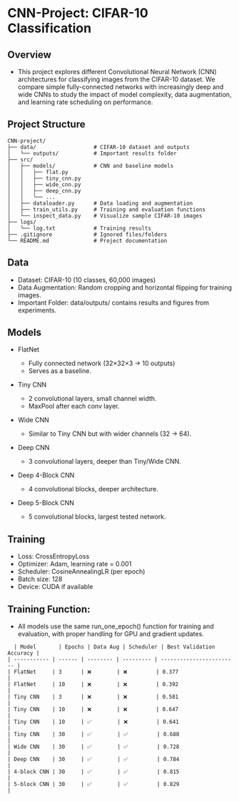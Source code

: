 # CNN-Project: CIFAR-10 Classification

## Overview

- This project explores different Convolutional Neural Network (CNN) architectures for classifying images from the CIFAR-10 dataset. We compare simple fully-connected networks with increasingly deep and wide CNNs to study the impact of model complexity, data augmentation, and learning rate scheduling on performance.

## Project Structure
```
CNN-project/
├── data/                  # CIFAR-10 dataset and outputs
│   └── outputs/           # Important results folder
├── src/
│   ├── models/            # CNN and baseline models
│   │   ├── flat.py
│   │   ├── tiny_cnn.py
│   │   ├── wide_cnn.py
│   │   ├── deep_cnn.py
│   │   └── ...
│   ├── dataloader.py      # Data loading and augmentation
│   ├── train_utils.py     # Training and evaluation functions
│   └── inspect_data.py    # Visualize sample CIFAR-10 images
├── logs/
│   └── log.txt            # Training results
├── .gitignore             # Ignored files/folders
└── README.md              # Project documentation
```
## Data

- Dataset: CIFAR-10 (10 classes, 60,000 images)
- Data Augmentation: Random cropping and horizontal flipping for training images.
- Important Folder: data/outputs/ contains results and figures from experiments.

## Models

- FlatNet
  - Fully connected network (32×32×3 → 10 outputs)
  - Serves as a baseline.

- Tiny CNN
  - 2 convolutional layers, small channel width.
  - MaxPool after each conv layer.

- Wide CNN
  - Similar to Tiny CNN but with wider channels (32 → 64).

- Deep CNN
  - 3 convolutional layers, deeper than Tiny/Wide CNN.

- Deep 4-Block CNN
  - 4 convolutional blocks, deeper architecture.
     
- Deep 5-Block CNN
  - 5 convolutional blocks, largest tested network.
    
## Training

- Loss: CrossEntropyLoss
- Optimizer: Adam, learning rate = 0.001
- Scheduler: CosineAnnealingLR (per epoch)
- Batch size: 128
- Device: CUDA if available

## Training Function:
- All models use the same run_one_epoch() function for training and evaluation, with proper handling for GPU and gradient updates.
```
  | Model       | Epochs | Data Aug | Scheduler | Best Validation Accuracy |
| ----------- | ------ | -------- | --------- | ------------------------ |
| FlatNet     | 3      | ❌        | ❌         | 0.377                    |
| FlatNet     | 10     | ❌        | ❌         | 0.392                    |
| Tiny CNN    | 3      | ❌        | ❌         | 0.581                    |
| Tiny CNN    | 10     | ❌        | ❌         | 0.647                    |
| Tiny CNN    | 10     | ✅        | ❌         | 0.641                    |
| Tiny CNN    | 30     | ✅        | ✅         | 0.688                    |
| Wide CNN    | 30     | ✅        | ✅         | 0.728                    |
| Deep CNN    | 30     | ✅        | ✅         | 0.784                    |
| 4-block CNN | 30     | ✅        | ✅         | 0.815                    |
| 5-block CNN | 30     | ✅        | ✅         | 0.829                    |
```
